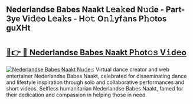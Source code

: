 ## Nederlandse Babes Naakt L𝚎a𝚔ed N𝚞𝚍e - Part-3ye Vi𝚍𝚎o L𝚎a𝚔s - H𝚘𝚝 O𝚗𝚕yf𝚊ns P𝚑𝚘tos guXHt

# <h2><a href="http://kf5bmc8.oniu.top/?m=Nederlandse+Babes+Naakt">🔗👉 🔴 Nederlandse Babes Naakt P𝚑ot𝚘𝚜 V𝚒d𝚎o</a></h2>

[![Nederlandse Babes Naakt Nu𝚍e𝚜](https://i.imgur.com/0qMVB7G.gif)](http://kf5bmc8.oniu.top/?m=Nederlandse+Babes+Naakt)
Virtual dance creator and web entertainer Nederlandse Babes Naakt, celebrated for disseminating dance and lifestyle inspiration through solo and collaborative performances and short videos. Selfless humanitarian Nederlandse Babes Naakt, famed for their dedication and compassion in helping those in need.  
